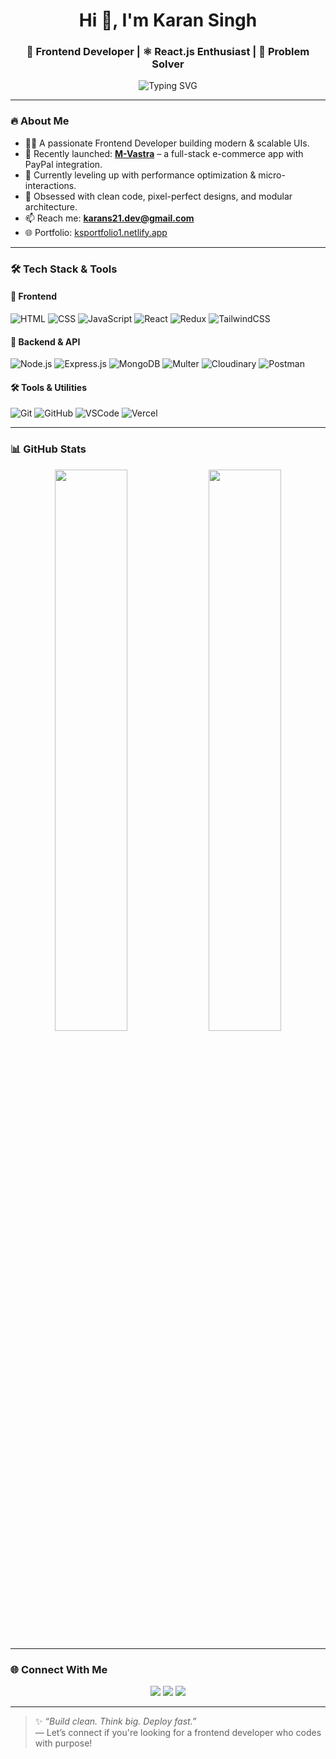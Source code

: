 <h1 align="center">Hi 👋, I'm Karan Singh</h1>
<h3 align="center">🚀 Frontend Developer | ⚛️ React.js Enthusiast | 🎯 Problem Solver</h3>

<p align="center">
  <img src="https://readme-typing-svg.demolab.com?font=Fira+Code&pause=1000&center=true&vCenter=true&multiline=true&width=435&lines=Crafting+modern+web+UIs;Frontend+Developer+%7C+React+%7C+Tailwind+CSS;Open+to+Frontend+Roles" alt="Typing SVG" />
</p>

---

### 🔥 About Me
- 👨‍💻 A passionate Frontend Developer building modern & scalable UIs.
- 🔭 Recently launched: [**M-Vastra**](https://mvastra-ecomm.vercel.app/) – a full-stack e-commerce app with PayPal integration.
- 🌱 Currently leveling up with performance optimization & micro-interactions.
- 🧠 Obsessed with clean code, pixel-perfect designs, and modular architecture.
- 📫 Reach me: **karans21.dev@gmail.com**
- 🌐 Portfolio: [ksportfolio1.netlify.app](https://ksportfolio1.netlify.app/)

---

### 🛠️ Tech Stack & Tools

#### 🚀 Frontend
![HTML](https://img.shields.io/badge/-HTML5-E34F26?style=flat&logo=html5&logoColor=white)
![CSS](https://img.shields.io/badge/-CSS3-1572B6?style=flat&logo=css3&logoColor=white)
![JavaScript](https://img.shields.io/badge/-JavaScript-F7DF1E?style=flat&logo=javascript&logoColor=black)
![React](https://img.shields.io/badge/-React-61DAFB?style=flat&logo=react&logoColor=black)
![Redux](https://img.shields.io/badge/-Redux-593D88?style=flat&logo=redux&logoColor=white)
![TailwindCSS](https://img.shields.io/badge/-TailwindCSS-06B6D4?style=flat&logo=tailwind-css&logoColor=white)

#### 🧩 Backend & API
![Node.js](https://img.shields.io/badge/-Node.js-339933?style=flat&logo=node.js&logoColor=white)
![Express.js](https://img.shields.io/badge/-Express.js-000000?style=flat&logo=express&logoColor=white)
![MongoDB](https://img.shields.io/badge/-MongoDB-47A248?style=flat&logo=mongodb&logoColor=white)
![Multer](https://img.shields.io/badge/-Multer-4E4E4E?style=flat&logoColor=white)
![Cloudinary](https://img.shields.io/badge/-Cloudinary-3448C5?style=flat&logo=cloudinary&logoColor=white)
![Postman](https://img.shields.io/badge/-Postman-FF6C37?style=flat&logo=postman&logoColor=white)

#### 🛠️ Tools & Utilities
![Git](https://img.shields.io/badge/-Git-F05032?style=flat&logo=git&logoColor=white)
![GitHub](https://img.shields.io/badge/-GitHub-181717?style=flat&logo=github&logoColor=white)
![VSCode](https://img.shields.io/badge/-VSCode-007ACC?style=flat&logo=visual-studio-code&logoColor=white)
![Vercel](https://img.shields.io/badge/-Vercel-000000?style=flat&logo=vercel&logoColor=white)

---

### 📊 GitHub Stats

<p align="center">
  <img src="https://github-readme-stats.vercel.app/api?username=Karan2109&show_icons=true&theme=tokyonight&count_private=true&hide_border=true" width="48%" />
  <img src="https://github-readme-stats.vercel.app/api/top-langs/?username=Karan2109&layout=compact&theme=tokyonight&hide_border=true" width="48%" />
</p>

---

### 🌐 Connect With Me

<p align="center">
  <a href="https://linkedin.com/in/singhkarann"><img src="https://img.shields.io/badge/-LinkedIn-blue?style=flat&logo=linkedin&logoColor=white" /></a>
  <a href="https://github.com/Karan2109"><img src="https://img.shields.io/badge/-GitHub-black?style=flat&logo=github&logoColor=white" /></a>
  <a href="mailto:karans21.dev@gmail.com"><img src="https://img.shields.io/badge/-Email-red?style=flat&logo=gmail&logoColor=white" /></a>
</p>

---

> ✨ *“Build clean. Think big. Deploy fast.”*  
> — Let’s connect if you're looking for a frontend developer who codes with purpose!
